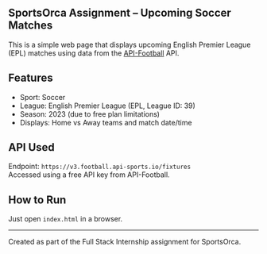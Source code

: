 ## SportsOrca Assignment – Upcoming Soccer Matches

This is a simple web page that displays upcoming English Premier League (EPL) matches using data from the [API-Football](https://www.api-football.com/) API.

## Features
- Sport: Soccer
- League: English Premier League (EPL, League ID: 39)
- Season: 2023 (due to free plan limitations)
- Displays: Home vs Away teams and match date/time

## API Used
Endpoint: `https://v3.football.api-sports.io/fixtures`  
Accessed using a free API key from API-Football.

## How to Run
Just open `index.html` in a browser.

---

Created as part of the Full Stack Internship assignment for SportsOrca.
